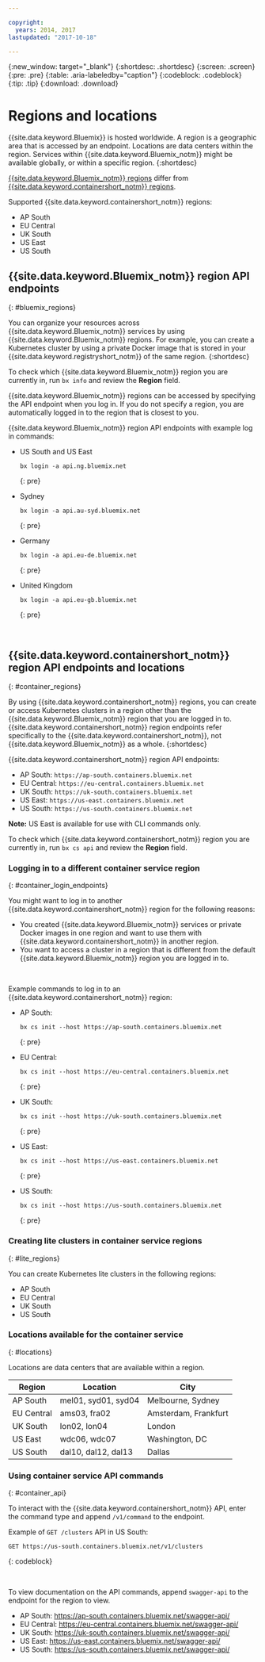 ```yaml
---

copyright:
  years: 2014, 2017
lastupdated: "2017-10-18"

---
```


{:new_window: target="_blank"}
{:shortdesc: .shortdesc}
{:screen: .screen}
{:pre: .pre}
{:table: .aria-labeledby="caption"}
{:codeblock: .codeblock}
{:tip: .tip}
{:download: .download}

# Regions and locations
{{site.data.keyword.Bluemix}} is hosted worldwide. A region is a geographic area that is accessed by an endpoint. Locations are data centers within the region. Services within {{site.data.keyword.Bluemix_notm}} might be available globally, or within a specific region.
{:shortdesc}

[{{site.data.keyword.Bluemix_notm}} regions](#bluemix_regions) differ from [{{site.data.keyword.containershort_notm}} regions](#container_regions).

Supported {{site.data.keyword.containershort_notm}} regions:
  * AP South
  * EU Central
  * UK South
  * US East
  * US South



## {{site.data.keyword.Bluemix_notm}} region API endpoints
{: #bluemix_regions}

You can organize your resources across {{site.data.keyword.Bluemix_notm}} services by using {{site.data.keyword.Bluemix_notm}} regions. For example, you can create a Kubernetes cluster by using a private Docker image that is stored in your {{site.data.keyword.registryshort_notm}} of the same region.
{:shortdesc}

To check which {{site.data.keyword.Bluemix_notm}} region you are currently in, run `bx info` and review the **Region** field.

{{site.data.keyword.Bluemix_notm}} regions can be accessed by specifying the API endpoint when you log in. If you do not specify a region, you are automatically logged in to the region that is closest to you.

{{site.data.keyword.Bluemix_notm}} region API endpoints with example log in commands:

  * US South and US East
      ```
      bx login -a api.ng.bluemix.net
      ```
      {: pre}

  * Sydney
      ```
      bx login -a api.au-syd.bluemix.net
      ```
      {: pre}

  * Germany
      ```
      bx login -a api.eu-de.bluemix.net
      ```
      {: pre}

  * United Kingdom
      ```
      bx login -a api.eu-gb.bluemix.net
      ```
      {: pre}



<br />


## {{site.data.keyword.containershort_notm}} region API endpoints and locations
{: #container_regions}

By using {{site.data.keyword.containershort_notm}} regions, you can create or access Kubernetes clusters in a region other than the {{site.data.keyword.Bluemix_notm}} region that you are logged in to. {{site.data.keyword.containershort_notm}} region endpoints refer specifically to the {{site.data.keyword.containershort_notm}}, not {{site.data.keyword.Bluemix_notm}} as a whole.
{:shortdesc}

{{site.data.keyword.containershort_notm}} region API endpoints:
  * AP South: `https://ap-south.containers.bluemix.net`
  * EU Central: `https://eu-central.containers.bluemix.net`
  * UK South: `https://uk-south.containers.bluemix.net`
  * US East: `https://us-east.containers.bluemix.net`
  * US South: `https://us-south.containers.bluemix.net`

**Note:** US East is available for use with CLI commands only.

To check which {{site.data.keyword.containershort_notm}} region you are currently in, run `bx cs api` and review the **Region** field.

### Logging in to a different container service region
{: #container_login_endpoints}

You might want to log in to another {{site.data.keyword.containershort_notm}} region for the following reasons:
  * You created {{site.data.keyword.Bluemix_notm}} services or private Docker images in one region and want to use them with {{site.data.keyword.containershort_notm}} in another region.
  * You want to access a cluster in a region that is different from the default {{site.data.keyword.Bluemix_notm}} region you are logged in to.

</br>

Example commands to log in to an {{site.data.keyword.containershort_notm}} region:
  * AP South:
    ```
    bx cs init --host https://ap-south.containers.bluemix.net
    ```
    {: pre}

  * EU Central:
    ```
    bx cs init --host https://eu-central.containers.bluemix.net
    ```
    {: pre}

  * UK South:
    ```
    bx cs init --host https://uk-south.containers.bluemix.net
    ```
    {: pre}

  * US East:
    ```
    bx cs init --host https://us-east.containers.bluemix.net
    ```
    {: pre}

  * US South:
    ```
    bx cs init --host https://us-south.containers.bluemix.net
    ```
    {: pre}


### Creating lite clusters in container service regions
{: #lite_regions}

You can create Kubernetes lite clusters in the following regions:
  * AP South
  * EU Central
  * UK South
  * US South


### Locations available for the container service
{: #locations}

Locations are data centers that are available within a region.

  | Region | Location | City |
  |--------|----------|------|
  | AP South     | mel01, syd01, syd04        | Melbourne, Sydney |
  | EU Central     | ams03, fra02        | Amsterdam, Frankfurt |
  | UK South      | lon02, lon04         | London |
  | US East      | wdc06, wdc07        | Washington, DC |
  | US South     | dal10, dal12, dal13       | Dallas |

### Using container service API commands
{: #container_api}

To interact with the {{site.data.keyword.containershort_notm}} API, enter the command type and append `/v1/command` to the endpoint.

Example of `GET /clusters` API in US South:
  ```
  GET https://us-south.containers.bluemix.net/v1/clusters
  ```
  {: codeblock}

</br>

To view documentation on the API commands, append `swagger-api` to the endpoint for the region to view.
  * AP South: https://ap-south.containers.bluemix.net/swagger-api/
  * EU Central: https://eu-central.containers.bluemix.net/swagger-api/
  * UK South: https://uk-south.containers.bluemix.net/swagger-api/
  * US East: https://us-east.containers.bluemix.net/swagger-api/
  * US South: https://us-south.containers.bluemix.net/swagger-api/
